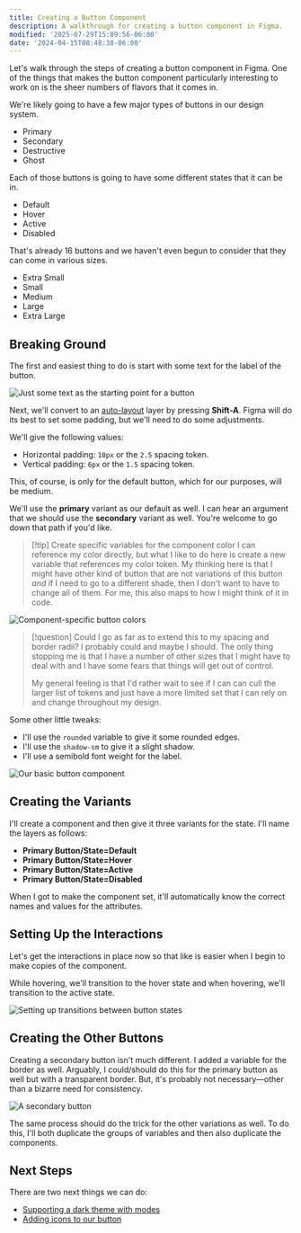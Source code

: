 ```yaml
---
title: Creating a Button Component
description: A walkthrough for creating a button component in Figma.
modified: '2025-07-29T15:09:56-06:00'
date: '2024-04-15T08:48:38-06:00'
---
```


Let's walk through the steps of creating a button component in Figma. One of the things that makes the button component particularly interesting to work on is the sheer numbers of flavors that it comes in.

We're likely going to have a few major types of buttons in our design system.

- Primary
- Secondary
- Destructive
- Ghost

Each of those buttons is going to have some different states that it can be in.

- Default
- Hover
- Active
- Disabled

That's already 16 buttons and we haven't even begun to consider that they can come in various sizes.

- Extra Small
- Small
- Medium
- Large
- Extra Large

## Breaking Ground

The first and easiest thing to do is start with some text for the label of the button.

![Just some text as the starting point for a button](assets/figma-text-starting-point-for-a-button.png)

Next, we'll convert to an [auto-layout](auto-layout.md) layer by pressing **Shift-A**. Figma will do its best to set some padding, but we'll need to do some adjustments.

We'll give the following values:

- Horizontal padding: `10px` or the `2.5` spacing token.
- Vertical padding: `6px` or the `1.5` spacing token.

This, of course, is only for the default button, which for our purposes, will be medium.

We'll use the **primary** variant as our default as well. I can hear an argument that we should use the **secondary** variant as well. You're welcome to go down that path if you'd like.

> [!tip] Create specific variables for the component color
> I can reference my color directly, but what I like to do here is create a new variable that references my color token. My thinking here is that I might have other kind of button that are not variations of this button _and_ if I need to go to a different shade, then I don't want to have to change all of them. For me, this also maps to how I might think of it in code.

![Component-specific button colors](assets/figma-button-color-variables.png)

> [!question] Could I go as far as to extend this to my spacing and border radii?
> I probably could and maybe I should. The only thing stopping me is that I have a number of other sizes that I might have to deal with and I have some fears that things will get out of control.
>
> My general feeling is that I'd rather wait to see if I can can cull the larger list of tokens and just have a more limited set that I can rely on and change throughout my design.

Some other little tweaks:

- I'll use the `rounded` variable to give it some rounded edges.
- I'll use the `shadow-sm` to give it a slight shadow.
- I'll use a semibold font weight for the label.

![Our basic button component](assets/figma-basic-button-component.png)

## Creating the Variants

I'll create a component and then give it three variants for the state. I'll name the layers as follows:

- **Primary Button/State=Default**
- **Primary Button/State=Hover**
- **Primary Button/State=Active**
- **Primary Button/State=Disabled**

When I got to make the component set, it'll automatically know the correct names and values for the attributes.

## Setting Up the Interactions

Let's get the interactions in place now so that like is easier when I begin to make copies of the component.

While hovering, we'll transition to the hover state and when hovering, we'll transition to the active state.

![Setting up transitions between button states](assets/figma-button-transitions.png)

## Creating the Other Buttons

Creating a secondary button isn't much different. I added a variable for the border as well. Arguably, I could/should do this for the primary button as well but with a transparent border. But, it's probably not necessary—other than a bizarre need for consistency.

![A secondary button](assets/figma-variables-and-variants-secondary-button.png)

The same process should do the trick for the other variations as well. To do this, I'll both duplicate the groups of variables and then also duplicate the components.

## Next Steps

There are two next things we can do:

- [Supporting a dark theme with modes](adding-a-dark-theme-to-the-button.md)
- [Adding icons to our button](adding-icons-to-our-button.md)

